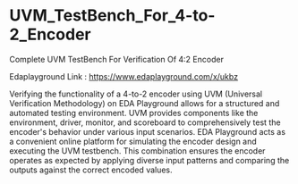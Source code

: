 # UVM_TestBench_For_4-to-2_Encoder  
Complete UVM TestBench For Verification Of 4:2 Encoder

Edaplayground Link : https://www.edaplayground.com/x/ukbz

Verifying the functionality of a 4-to-2 encoder using UVM (Universal Verification Methodology) on EDA Playground allows for a structured and automated testing environment. UVM provides components like the environment, driver, monitor, and scoreboard to comprehensively test the encoder's behavior under various input scenarios. EDA Playground acts as a convenient online platform for simulating the encoder design and executing the UVM testbench. This combination ensures the encoder operates as expected by applying diverse input patterns and comparing the outputs against the correct encoded values.
